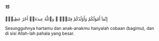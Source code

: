 ##### 15

<span class="ayah">إِنَّمَآ أَمْوَٰلُكُمْ وَأَوْلَٰدُكُمْ فِتْنَةٌۭ ۚ وَٱللَّهُ عِندَهُۥٓ أَجْرٌ عَظِيمٌۭ</span>

<span class="ayah_translation">Sesungguhnya hartamu dan anak-anakmu hanyalah cobaan (bagimu), dan di sisi Allah-lah pahala yang besar.</span>
